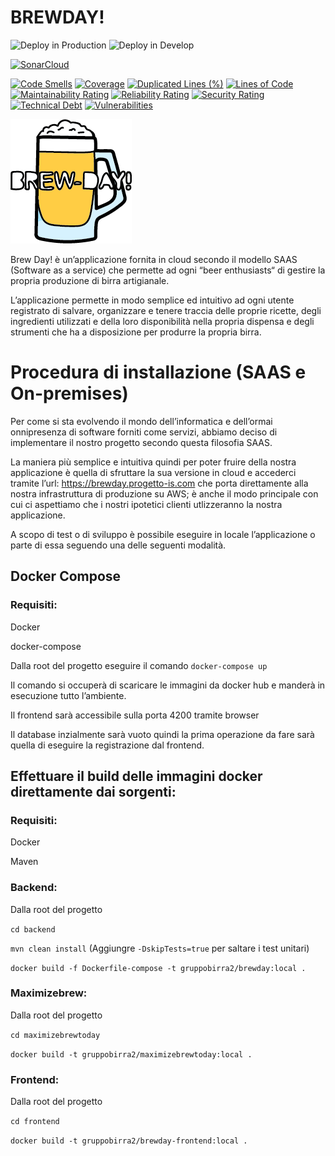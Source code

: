 # BREWDAY!
![Deploy in Production](https://github.com/UnimibSoftEngCourse2021/progetto-birra-2-gruppo-birra-2/workflows/Deploy%20in%20Production/badge.svg?branch=main)
![Deploy in Develop](https://github.com/UnimibSoftEngCourse2021/progetto-birra-2-gruppo-birra-2/workflows/Deploy%20in%20Develop/badge.svg?branch=Develop)

[![SonarCloud](https://sonarcloud.io/images/project_badges/sonarcloud-white.svg)](https://sonarcloud.io/dashboard?id=UnimibSoftEngCourse2021_progetto-birra-2-gruppo-birra-2)

[![Code Smells](https://sonarcloud.io/api/project_badges/measure?project=UnimibSoftEngCourse2021_progetto-birra-2-gruppo-birra-2&metric=code_smells)](https://sonarcloud.io/dashboard?id=UnimibSoftEngCourse2021_progetto-birra-2-gruppo-birra-2)
[![Coverage](https://sonarcloud.io/api/project_badges/measure?project=UnimibSoftEngCourse2021_progetto-birra-2-gruppo-birra-2&metric=coverage)](https://sonarcloud.io/dashboard?id=UnimibSoftEngCourse2021_progetto-birra-2-gruppo-birra-2)
[![Duplicated Lines (%)](https://sonarcloud.io/api/project_badges/measure?project=UnimibSoftEngCourse2021_progetto-birra-2-gruppo-birra-2&metric=duplicated_lines_density)](https://sonarcloud.io/dashboard?id=UnimibSoftEngCourse2021_progetto-birra-2-gruppo-birra-2)
[![Lines of Code](https://sonarcloud.io/api/project_badges/measure?project=UnimibSoftEngCourse2021_progetto-birra-2-gruppo-birra-2&metric=ncloc)](https://sonarcloud.io/dashboard?id=UnimibSoftEngCourse2021_progetto-birra-2-gruppo-birra-2)
[![Maintainability Rating](https://sonarcloud.io/api/project_badges/measure?project=UnimibSoftEngCourse2021_progetto-birra-2-gruppo-birra-2&metric=sqale_rating)](https://sonarcloud.io/dashboard?id=UnimibSoftEngCourse2021_progetto-birra-2-gruppo-birra-2)
[![Reliability Rating](https://sonarcloud.io/api/project_badges/measure?project=UnimibSoftEngCourse2021_progetto-birra-2-gruppo-birra-2&metric=reliability_rating)](https://sonarcloud.io/dashboard?id=UnimibSoftEngCourse2021_progetto-birra-2-gruppo-birra-2)
[![Security Rating](https://sonarcloud.io/api/project_badges/measure?project=UnimibSoftEngCourse2021_progetto-birra-2-gruppo-birra-2&metric=security_rating)](https://sonarcloud.io/dashboard?id=UnimibSoftEngCourse2021_progetto-birra-2-gruppo-birra-2)
[![Technical Debt](https://sonarcloud.io/api/project_badges/measure?project=UnimibSoftEngCourse2021_progetto-birra-2-gruppo-birra-2&metric=sqale_index)](https://sonarcloud.io/dashboard?id=UnimibSoftEngCourse2021_progetto-birra-2-gruppo-birra-2)
[![Vulnerabilities](https://sonarcloud.io/api/project_badges/measure?project=UnimibSoftEngCourse2021_progetto-birra-2-gruppo-birra-2&metric=vulnerabilities)](https://sonarcloud.io/dashboard?id=UnimibSoftEngCourse2021_progetto-birra-2-gruppo-birra-2)

![Brew-Day!](./frontend/src/logo.PNG)

Brew Day! è un’applicazione fornita in cloud secondo il modello SAAS (Software as a service) che permette ad ogni “beer enthusiasts“ di gestire la propria produzione di birra artigianale.

L’applicazione permette in modo semplice ed intuitivo ad ogni utente registrato di salvare, organizzare e tenere traccia delle proprie ricette, degli ingredienti utilizzati e della loro disponibilità nella propria dispensa e degli strumenti che ha a disposizione per produrre la propria birra.


# Procedura di installazione (SAAS e On-premises)

Per come si sta evolvendo il mondo dell’informatica e dell’ormai onnipresenza di software forniti come servizi, abbiamo deciso di implementare il nostro progetto secondo questa filosofia SAAS.

La maniera più semplice e intuitiva quindi per poter fruire della nostra applicazione è quella di sfruttare la sua versione in cloud e accederci tramite l’url: https://brewday.progetto-is.com che porta direttamente alla nostra infrastruttura di produzione su AWS; è anche il modo principale con cui ci aspettiamo che i nostri ipotetici clienti utlizzeranno la nostra applicazione.


A scopo di test o di sviluppo è possibile eseguire in locale l’applicazione o parte di essa seguendo una delle seguenti modalità.
 

## Docker Compose

### Requisiti:

Docker

docker-compose

Dalla root del progetto eseguire il comando 
`docker-compose up`

Il comando si occuperà di scaricare le immagini da docker hub e manderà in esecuzione tutto l’ambiente.

Il frontend sarà accessibile sulla porta 4200 tramite browser

Il database inzialmente sarà vuoto quindi la prima operazione da fare sarà quella di eseguire la registrazione dal frontend.

 

## Effettuare il build delle immagini docker direttamente dai sorgenti:

### Requisiti: 

Docker

Maven

### Backend:

Dalla root del progetto

`cd backend`

`mvn clean install` (Aggiungre `-DskipTests=true` per saltare i test unitari)

`docker build -f Dockerfile-compose -t gruppobirra2/brewday:local .`

 

### Maximizebrew:

Dalla root del progetto

`cd maximizebrewtoday`

`docker build -t gruppobirra2/maximizebrewtoday:local .`

 

### Frontend:

Dalla root del progetto

`cd frontend`

`docker build -t gruppobirra2/brewday-frontend:local .`
